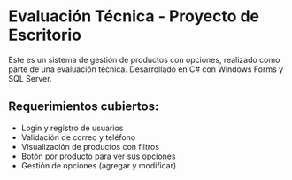 # Evaluación Técnica - Proyecto de Escritorio

Este es un sistema de gestión de productos con opciones, realizado como parte de una evaluación técnica. Desarrollado en C# con Windows Forms y SQL Server.

## Requerimientos cubiertos:
- Login y registro de usuarios
- Validación de correo y teléfono
- Visualización de productos con filtros
- Botón por producto para ver sus opciones
- Gestión de opciones (agregar y modificar)
